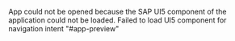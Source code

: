 App could not be opened because the SAP UI5 component of the application could not be loaded.
Failed to load UI5 component for navigation intent "#app-preview"
